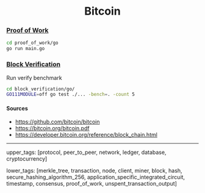 <h1 align="center">Bitcoin</h1>

### [Proof of Work](./proof_of_work)

```bash
cd proof_of_work/go
go run main.go
```

### [Block Verification](./block_verification)

Run verify benchmark

```bash
cd block_verification/go/
GO111MODULE=off go test ./... -bench=. -count 5
```

#### Sources

- <https://github.com/bitcoin/bitcoin>
- <https://bitcoin.org/bitcoin.pdf>
- <https://developer.bitcoin.org/reference/block_chain.html>

---
upper_tags: [protocol, peer_to_peer, network, ledger, database, cryptocurrency]

lower_tags: [merkle_tree, transaction, node, client, miner, block, hash, secure_hashing_algorithm_256, application_specific_integrated_circuit, timestamp, consensus, proof_of_work, unspent_transaction_output]
